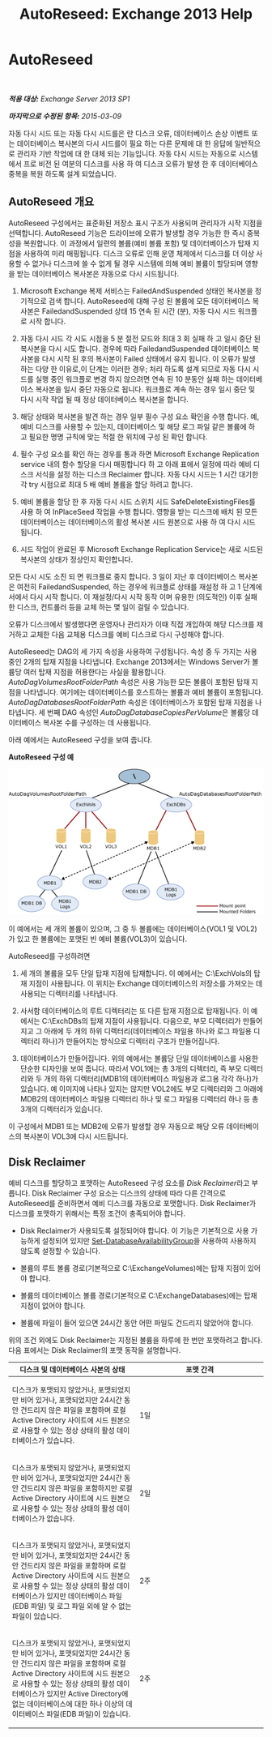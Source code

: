 ﻿---
title: 'AutoReseed: Exchange 2013 Help'
TOCTitle: AutoReseed
ms:assetid: 61f9a8be-070e-4c62-b505-52644fcff0c5
ms:mtpsurl: https://technet.microsoft.com/ko-kr/library/Dn789209(v=EXCHG.150)
ms:contentKeyID: 62523781
ms.date: 05/22/2018
mtps_version: v=EXCHG.150
ms.translationtype: MT
---

# AutoReseed

 

_**적용 대상:** Exchange Server 2013 SP1_

_**마지막으로 수정된 항목:** 2015-03-09_

자동 다시 시드 또는 자동 다시 시드를은 란 디스크 오류, 데이터베이스 손상 이벤트 또는 데이터베이스 복사본의 다시 시드를이 필요 하는 다른 문제에 대 한 응답에 일반적으로 관리자 기반 작업에 대 한 대체 되는 기능입니다. 자동 다시 시드는 자동으로 시스템에서 프로 비전 된 여분의 디스크를 사용 하 여 디스크 오류가 발생 한 후 데이터베이스 중복을 복원 하도록 설계 되었습니다.

## AutoReseed 개요

AutoReseed 구성에서는 표준화된 저장소 표시 구조가 사용되며 관리자가 시작 지점을 선택합니다. AutoReseed 기능은 드라이브에 오류가 발생할 경우 가능한 한 즉시 중복성을 복원합니다. 이 과정에서 일련의 볼륨(예비 볼륨 포함) 및 데이터베이스가 탑재 지점을 사용하여 미리 매핑됩니다. 디스크 오류로 인해 운영 체제에서 디스크를 더 이상 사용할 수 없거나 디스크에 쓸 수 없게 될 경우 시스템에 의해 예비 볼륨이 할당되며 영향을 받는 데이터베이스 복사본은 자동으로 다시 시드됩니다.

1.  Microsoft Exchange 복제 서비스는 FailedAndSuspended 상태인 복사본을 정기적으로 검색 합니다. AutoReseed에 대해 구성 된 볼륨에 모든 데이터베이스 복사본은 FailedandSuspended 상태 15 연속 된 시간 (분), 자동 다시 시드 워크플로 시작 합니다.

2.  자동 다시 시드 각 시도 시점을 5 분 절전 모드와 최대 3 회 실패 하 고 일시 중단 된 복사본을 다시 시도 합니다. 경우에 따라 FailedandSuspended 데이터베이스 복사본을 다시 시작 된 후의 복사본이 Failed 상태에서 유지 됩니다. 이 오류가 발생 하는 다양 한 이유로,이 단계는 이러한 경우; 처리 하도록 설계 되므로 자동 다시 시드를 실행 중인 워크플로 변경 하지 않으려면 연속 된 10 분동안 실패 하는 데이터베이스 복사본을 일시 중단 자동으로 됩니다. 워크플로 계속 하는 경우 일시 중단 및 다시 시작 작업 될 때 정상 데이터베이스 복사본을 합니다.

3.  해당 상태와 복사본을 발견 하는 경우 일부 필수 구성 요소 확인을 수행 합니다. 예, 예비 디스크를 사용할 수 있는지, 데이터베이스 및 해당 로그 파일 같은 볼륨에 하 고 필요한 명명 규칙에 맞는 적절 한 위치에 구성 된 확인 합니다.

4.  필수 구성 요소를 확인 하는 경우를 통과 하면 Microsoft Exchange Replication service 내의 함수 할당을 다시 매핑합니다 하 고 아래 표에서 일정에 따라 예비 디스크 서식을 설정 하는 디스크 Reclaimer 합니다. 자동 다시 시드는 1 시간 대기한 각 try 시점으로 최대 5 배 예비 볼륨을 할당 하려고 합니다.

5.  예비 볼륨을 할당 한 후 자동 다시 시드 스위치 시드 SafeDeleteExistingFiles를 사용 하 여 InPlaceSeed 작업을 수행 합니다. 영향을 받는 디스크에 배치 된 모든 데이터베이스는 데이터베이스의 활성 복사본 시드 원본으로 사용 하 여 다시 시드 됩니다.

6.  시드 작업이 완료된 후 Microsoft Exchange Replication Service는 새로 시드된 복사본의 상태가 정상인지 확인합니다.

모든 다시 시도 소진 되 면 워크플로 중지 합니다. 3 일이 지난 후 데이터베이스 복사본은 여전히 FailedandSuspended, 하는 경우에 워크플로 상태를 재설정 하 고 1 단계에서에서 다시 시작 합니다. 이 재설정/다시 시작 동작 이며 유용한 (의도적인) 이후 실패 한 디스크, 컨트롤러 등을 교체 하는 몇 일이 걸릴 수 있습니다.

오류가 디스크에서 발생했다면 운영자나 관리자가 이때 직접 개입하여 해당 디스크를 제거하고 교체한 다음 교체용 디스크를 예비 디스크로 다시 구성해야 합니다.

AutoReseed는 DAG의 세 가지 속성을 사용하여 구성됩니다. 속성 중 두 가지는 사용 중인 2개의 탑재 지점을 나타냅니다. Exchange 2013에서는 Windows Server가 볼륨당 여러 탑재 지점을 허용한다는 사실을 활용합니다. *AutoDagVolumesRootFolderPath* 속성은 사용 가능한 모든 볼륨이 포함된 탑재 지점을 나타냅니다. 여기에는 데이터베이스를 호스트하는 볼륨과 예비 볼륨이 포함됩니다. *AutoDagDatabasesRootFolderPath* 속성은 데이터베이스가 포함된 탑재 지점을 나타냅니다. 세 번째 DAG 속성인 *AutoDagDatabaseCopiesPerVolume*은 볼륨당 데이터베이스 복사본 수를 구성하는 데 사용됩니다.

아래 예에서는 AutoReseed 구성을 보여 줍니다.

**AutoReseed 구성 예**

![자동 시드 구성 예제](images/Dn789209.e3af7306-f5b4-4ec4-9ccf-222ec452699b(EXCHG.150).gif "자동 시드 구성 예제")

이 예에서는 세 개의 볼륨이 있으며, 그 중 두 볼륨에는 데이터베이스(VOL1 및 VOL2)가 있고 한 볼륨에는 포맷된 빈 예비 볼륨(VOL3)이 있습니다.

AutoReseed를 구성하려면

1.  세 개의 볼륨을 모두 단일 탑재 지점에 탑재합니다. 이 예에서는 C:\\ExchVols의 탑재 지점이 사용됩니다. 이 위치는 Exchange 데이터베이스의 저장소를 가져오는 데 사용되는 디렉터리를 나타냅니다.

2.  사서함 데이터베이스의 루트 디렉터리는 또 다른 탑재 지점으로 탑재됩니다. 이 예에서는 C:\\ExchDBs의 탑재 지점이 사용됩니다. 다음으로, 부모 디렉터리가 만들어지고 그 아래에 두 개의 하위 디렉터리(데이터베이스 파일용 하나와 로그 파일용 디렉터리 하나)가 만들어지는 방식으로 디렉터리 구조가 만들어집니다.

3.  데이터베이스가 만들어집니다. 위의 예에서는 볼륨당 단일 데이터베이스를 사용한 단순한 디자인을 보여 줍니다. 따라서 VOL1에는 총 3개의 디렉터리, 즉 부모 디렉터리와 두 개의 하위 디렉터리(MDB1의 데이터베이스 파일용과 로그용 각각 하나)가 있습니다. 예 이미지에 나타나 있지는 않지만 VOL2에도 부모 디렉터리와 그 아래에 MDB2의 데이터베이스 파일용 디렉터리 하나 및 로그 파일용 디렉터리 하나 등 총 3개의 디렉터리가 있습니다.

이 구성에서 MDB1 또는 MDB2에 오류가 발생할 경우 자동으로 해당 오류 데이터베이스의 복사본이 VOL3에 다시 시드됩니다.

## Disk Reclaimer

예비 디스크를 할당하고 포맷하는 AutoReseed 구성 요소를 *Disk Reclaimer*라고 부릅니다. Disk Reclaimer 구성 요소는 디스크의 상태에 따라 다른 간격으로 AutoReseed를 준비하면서 예비 디스크를 자동으로 포맷합니다. Disk Reclaimer가 디스크를 포맷하기 위해서는 특정 조건이 충족되어야 합니다.

  - Disk Reclaimer가 사용되도록 설정되어야 합니다. 이 기능은 기본적으로 사용 가능하게 설정되어 있지만 [Set-DatabaseAvailabilityGroup](https://technet.microsoft.com/ko-kr/library/dd297934\(v=exchg.150\))을 사용하여 사용하지 않도록 설정할 수 있습니다.

  - 볼륨의 루트 볼륨 경로(기본적으로 C:\\ExchangeVolumes)에는 탑재 지점이 있어야 합니다.

  - 볼륨의 데이터베이스 볼륨 경로(기본적으로 C:\\ExchangeDatabases)에는 탑재 지점이 없어야 합니다.

  - 볼륨에 파일이 들어 있으면 24시간 동안 어떤 파일도 건드리지 않았어야 합니다.

위의 조건 외에도 Disk Reclaimer는 지정된 볼륨을 하루에 한 번만 포맷하려고 합니다. 다음 표에서는 Disk Reclaimer의 포맷 동작을 설명합니다.


<table>
<colgroup>
<col style="width: 50%" />
<col style="width: 50%" />
</colgroup>
<thead>
<tr class="header">
<th>디스크 및 데이터베이스 사본의 상태</th>
<th>포맷 간격</th>
</tr>
</thead>
<tbody>
<tr class="odd">
<td><p>디스크가 포맷되지 않았거나, 포맷되었지만 비어 있거나, 포맷되었지만 24시간 동안 건드리지 않은 파일을 포함하며 로컬 Active Directory 사이트에 시드 원본으로 사용할 수 있는 정상 상태의 활성 데이터베이스가 있습니다.</p></td>
<td><p>1일</p></td>
</tr>
<tr class="even">
<td><p>디스크가 포맷되지 않았거나, 포맷되었지만 비어 있거나, 포맷되었지만 24시간 동안 건드리지 않은 파일을 포함하지만 로컬 Active Directory 사이트에 시드 원본으로 사용할 수 있는 정상 상태의 활성 데이터베이스가 없습니다.</p></td>
<td><p>2일</p></td>
</tr>
<tr class="odd">
<td><p>디스크가 포맷되지 않았거나, 포맷되었지만 비어 있거나, 포맷되었지만 24시간 동안 건드리지 않은 파일을 포함하며 로컬 Active Directory 사이트에 시드 원본으로 사용할 수 있는 정상 상태의 활성 데이터베이스가 있지만 데이터베이스 파일(EDB 파일) 및 로그 파일 외에 알 수 없는 파일이 있습니다.</p></td>
<td><p>2주</p></td>
</tr>
<tr class="even">
<td><p>디스크가 포맷되지 않았거나, 포맷되었지만 비어 있거나, 포맷되었지만 24시간 동안 건드리지 않은 파일을 포함하며 로컬 Active Directory 사이트에 시드 원본으로 사용할 수 있는 정상 상태의 활성 데이터베이스가 있지만 Active Directory에 없는 데이터베이스에 대한 하나 이상의 데이터베이스 파일(EDB 파일)이 있습니다.</p></td>
<td><p>2주</p></td>
</tr>
</tbody>
</table>

